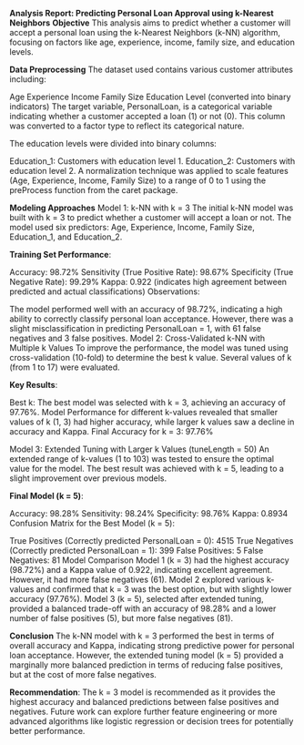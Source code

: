 **Analysis Report: Predicting Personal Loan Approval using k-Nearest Neighbors**
**Objective**
This analysis aims to predict whether a customer will accept a personal loan using the k-Nearest Neighbors (k-NN) algorithm, focusing on factors like age, experience, income, family size, and education levels.

**Data Preprocessing**
The dataset used contains various customer attributes including:

Age
Experience
Income
Family Size
Education Level (converted into binary indicators)
The target variable, PersonalLoan, is a categorical variable indicating whether a customer accepted a loan (1) or not (0). This column was converted to a factor type to reflect its categorical nature.

The education levels were divided into binary columns:

Education_1: Customers with education level 1.
Education_2: Customers with education level 2.
A normalization technique was applied to scale features (Age, Experience, Income, Family Size) to a range of 0 to 1 using the preProcess function from the caret package.

**Modeling Approaches**
Model 1: k-NN with k = 3
The initial k-NN model was built with k = 3 to predict whether a customer will accept a loan or not. The model used six predictors: Age, Experience, Income, Family Size, Education_1, and Education_2.

**Training Set Performance**:

Accuracy: 98.72%
Sensitivity (True Positive Rate): 98.67%
Specificity (True Negative Rate): 99.29%
Kappa: 0.922 (indicates high agreement between predicted and actual classifications)
Observations:

The model performed well with an accuracy of 98.72%, indicating a high ability to correctly classify personal loan acceptance.
However, there was a slight misclassification in predicting PersonalLoan = 1, with 61 false negatives and 3 false positives.
Model 2: Cross-Validated k-NN with Multiple k Values
To improve the performance, the model was tuned using cross-validation (10-fold) to determine the best k value. Several values of k (from 1 to 17) were evaluated.

**Key Results**:

Best k: The best model was selected with k = 3, achieving an accuracy of 97.76%.
Model Performance for different k-values revealed that smaller values of k (1, 3) had higher accuracy, while larger k values saw a decline in accuracy and Kappa.
Final Accuracy for k = 3: 97.76%

Model 3: Extended Tuning with Larger k Values (tuneLength = 50)
An extended range of k-values (1 to 103) was tested to ensure the optimal value for the model. The best result was achieved with k = 5, leading to a slight improvement over previous models.

**Final Model (k = 5)**:

Accuracy: 98.28%
Sensitivity: 98.24%
Specificity: 98.76%
Kappa: 0.8934
Confusion Matrix for the Best Model (k = 5):

True Positives (Correctly predicted PersonalLoan = 0): 4515
True Negatives (Correctly predicted PersonalLoan = 1): 399
False Positives: 5
False Negatives: 81
Model Comparison
Model 1 (k = 3) had the highest accuracy (98.72%) and a Kappa value of 0.922, indicating excellent agreement. However, it had more false negatives (61).
Model 2 explored various k-values and confirmed that k = 3 was the best option, but with slightly lower accuracy (97.76%).
Model 3 (k = 5), selected after extended tuning, provided a balanced trade-off with an accuracy of 98.28% and a lower number of false positives (5), but more false negatives (81).

**Conclusion**
The k-NN model with k = 3 performed the best in terms of overall accuracy and Kappa, indicating strong predictive power for personal loan acceptance. However, the extended tuning model (k = 5) provided a marginally more balanced prediction in terms of reducing false positives, but at the cost of more false negatives.

**Recommendation**: The k = 3 model is recommended as it provides the highest accuracy and balanced predictions between false positives and negatives. Future work can explore further feature engineering or more advanced algorithms like logistic regression or decision trees for potentially better performance.
